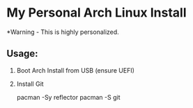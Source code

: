 # My Personal Arch Linux Install
*Warning - This is highly personalized.
## Usage:
1. Boot Arch Install from USB (ensure UEFI)
2. Install Git

    pacman -Sy
    reflector 
    pacman -S git
